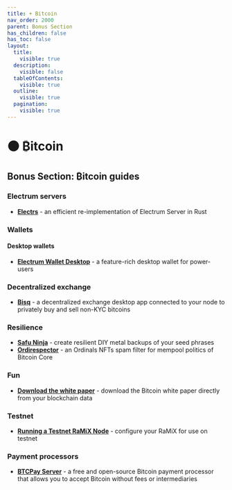 ```yaml
---
title: + Bitcoin
nav_order: 2000
parent: Bonus Section
has_children: false
has_toc: false
layout:
  title:
    visible: true
  description:
    visible: false
  tableOfContents:
    visible: true
  outline:
    visible: true
  pagination:
    visible: true
---
```


# 🟠 ₿itcoin

## Bonus Section: ₿itcoin guides

### Electrum servers

* [**Electrs**](electrs.md) - an efficient re-implementation of Electrum Server in Rust

### Wallets

#### Desktop wallets

* [**Electrum Wallet Desktop**](electrum-wallet-desktop.md) - a feature-rich desktop wallet for power-users

### Decentralized exchange

* [**Bisq**](bisq.md) - a decentralized exchange desktop app connected to your node to privately buy and sell non-KYC bitcoins

### Resilience

* [**Safu Ninja**](safu-ninja.md) - create resilient DIY metal backups of your seed phrases
* [**Ordirespector**](ordisrespector.md) - an Ordinals NFTs spam filter for mempool politics of Bitcoin Core

### Fun

* [**Download the white paper**](white-paper.md) - download the Bitcoin white paper directly from your blockchain data

### Testnet

* [**Running a Testnet RaMiX Node**](ramix-on-testnet.md) - configure your RaMiX for use on testnet

### Payment processors

* [**BTCPay Server**](../../bonus-guides/bitcoin/btcpay-server.md) - a free and open-source Bitcoin payment processor that allows you to accept Bitcoin without fees or intermediaries
